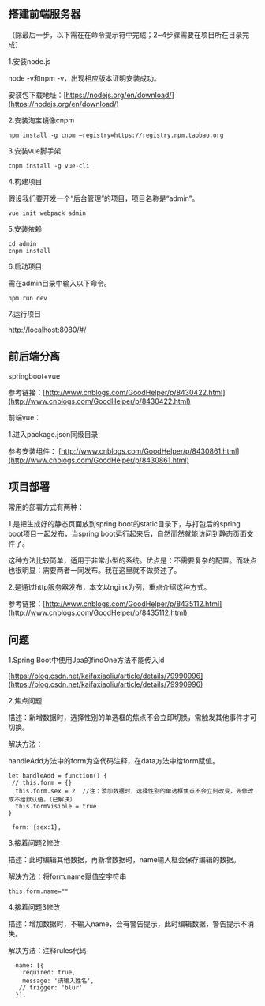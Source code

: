 ## 搭建前端服务器 ##

（除最后一步，以下需在在命令提示符中完成；2~4步骤需要在项目所在目录完成）

1.安装node.js

node -v和npm -v，出现相应版本证明安装成功。

安装包下载地址：[https://nodejs.org/en/download/](https://nodejs.org/en/download/)

2.安装淘宝镜像cnpm

    npm install -g cnpm –registry=https://registry.npm.taobao.org

3.安装vue脚手架

    cnpm install -g vue-cli

4.构建项目

假设我们要开发一个“后台管理”的项目，项目名称是“admin”。

    vue init webpack admin

5.安装依赖

    cd admin
    cnpm install

6.启动项目

需在admin目录中输入以下命令。

    npm run dev

7.运行项目

[http://localhost:8080/#/](http://localhost:8080/#/)




## 前后端分离 ##

springboot+vue

参考链接：[http://www.cnblogs.com/GoodHelper/p/8430422.html](http://www.cnblogs.com/GoodHelper/p/8430422.html)


前端vue：

1.进入package.json同级目录

参考安装组件： [http://www.cnblogs.com/GoodHelper/p/8430861.html](http://www.cnblogs.com/GoodHelper/p/8430861.html)



## 项目部署 ##

常用的部署方式有两种：

1.是把生成好的静态页面放到spring boot的static目录下，与打包后的spring boot项目一起发布，当spring boot运行起来后，自然而然就能访问到静态页面文件了。

这种方法比较简单，适用于非常小型的系统。优点是：不需要复杂的配置。而缺点也很明显：需要两者一同发布。我在这里就不做赘述了。

2.是通过http服务器发布，本文以nginx为例，重点介绍这种方式。

参考链接：[http://www.cnblogs.com/GoodHelper/p/8435112.html](http://www.cnblogs.com/GoodHelper/p/8435112.html)


## 问题 ##

1.Spring Boot中使用Jpa的findOne方法不能传入id

[https://blog.csdn.net/kaifaxiaoliu/article/details/79990996](https://blog.csdn.net/kaifaxiaoliu/article/details/79990996)

2.焦点问题

描述：新增数据时，选择性别的单选框的焦点不会立即切换，需触发其他事件才可切换。

解决方法：

handleAdd方法中的form为空代码注释，在data方法中给form赋值。

````
let handleAdd = function() {
 // this.form = {}
  this.form.sex = 2  //注：添加数据时，选择性别的单选框焦点不会立刻改变，先修改成不给默认值。（已解决）
  this.formVisible = true
}
````


````
 form: {sex:1},
````

3.接着问题2修改

描述：此时编辑其他数据，再新增数据时，name输入框会保存编辑的数据。

解决方法：将form.name赋值空字符串

````
this.form.name=""
````

4.接着问题3修改

描述：增加数据时，不输入name，会有警告提示，此时编辑数据，警告提示不消失。

解决方法：注释rules代码

````
  name: [{
    required: true,
    message: '请输入姓名',
   // trigger: 'blur'
  }],
````
